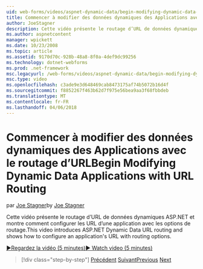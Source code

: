 ```yaml
---
uid: web-forms/videos/aspnet-dynamic-data/begin-modifying-dynamic-data-applications-with-url-routing
title: Commencer à modifier des données dynamiques des Applications avec le routage d’URL | Documents Microsoft
author: JoeStagner
description: Cette vidéo présente le routage d’URL de données dynamiques ASP.NET et montre comment configurer les URL d’une application avec les options de routage.
ms.author: aspnetcontent
manager: wpickett
ms.date: 10/23/2008
ms.topic: article
ms.assetid: 9170d70c-928b-48a8-8f0a-4def9dc99256
ms.technology: dotnet-webforms
ms.prod: .net-framework
msc.legacyurl: /web-forms/videos/aspnet-dynamic-data/begin-modifying-dynamic-data-applications-with-url-routing
msc.type: video
ms.openlocfilehash: c3ade9e3d648469cab8473175af74b5072b16d4f
ms.sourcegitcommit: f8852267f463b62d7f975e56bea9aa3f68fbbdeb
ms.translationtype: MT
ms.contentlocale: fr-FR
ms.lasthandoff: 04/06/2018
---
```

<a name="begin-modifying-dynamic-data-applications-with-url-routing"></a><span data-ttu-id="24689-103">Commencer à modifier des données dynamiques des Applications avec le routage d’URL</span><span class="sxs-lookup"><span data-stu-id="24689-103">Begin Modifying Dynamic Data Applications with URL Routing</span></span>
====================
<span data-ttu-id="24689-104">par [Joe Stagner](https://github.com/JoeStagner)</span><span class="sxs-lookup"><span data-stu-id="24689-104">by [Joe Stagner](https://github.com/JoeStagner)</span></span>

<span data-ttu-id="24689-105">Cette vidéo présente le routage d’URL de données dynamiques ASP.NET et montre comment configurer les URL d’une application avec les options de routage.</span><span class="sxs-lookup"><span data-stu-id="24689-105">This video introduces ASP.NET Dynamic Data URL routing and shows how to configure an application's URL with routing options.</span></span>

[<span data-ttu-id="24689-106">&#9654;Regardez la vidéo (5 minutes)</span><span class="sxs-lookup"><span data-stu-id="24689-106">&#9654; Watch video (5 minutes)</span></span>](https://channel9.msdn.com/Blogs/ASP-NET-Site-Videos/begin-modifying-dynamic-data-applications-with-url-routing)

> [!div class="step-by-step"]
> <span data-ttu-id="24689-107">[Précédent](begin-editing-the-templates-in-aspnet-dynamic-data-applications.md)
> [Suivant](enable-in-line-editing-in-aspnet-dynamic-data-applications.md)</span><span class="sxs-lookup"><span data-stu-id="24689-107">[Previous](begin-editing-the-templates-in-aspnet-dynamic-data-applications.md)
[Next](enable-in-line-editing-in-aspnet-dynamic-data-applications.md)</span></span>
